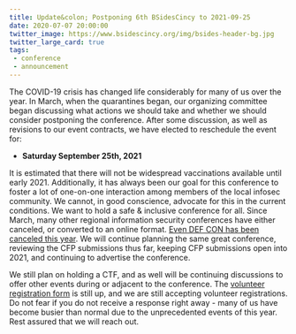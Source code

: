 ```yaml
---
title: Update&colon; Postponing 6th BSidesCincy to 2021-09-25
date: 2020-07-07 20:00:00
twitter_image: https://www.bsidescincy.org/img/bsides-header-bg.jpg
twitter_large_card: true
tags:
 - conference
 - announcement
---
```


The COVID-19 crisis has changed life considerably for many of us over the year. In March, when the quarantines began, our organizing committee began discussing what actions we should take and whether we should consider postponing the conference. After some discussion, as well as revisions to our event contracts, we have elected to reschedule the event for:

* **Saturday September 25th, 2021**

It is estimated that there will not be widespread vaccinations available until early 2021. Additionally, it has always been our goal for this conference to foster a lot of one-on-one interaction among members of the local infosec community. We cannot, in good conscience, advocate for this in the current conditions. We want to hold a safe & inclusive conference for all. Since March, many other regional information security conferences have either canceled, or converted to an online format. [Even DEF CON has been canceled this year](https://www.defcon.org/html/defcon-safemode/dc-safemode-faq.html). We will continue planning the same great conference, reviewing the CFP submissions thus far, keeping CFP submissions open into 2021, and continuing to advertise the conference. 

We still plan on holding a CTF, and as well will be continuing discussions to offer other events during or adjacent to the conference. The [volunteer registration form](https://docs.google.com/forms/d/e/1FAIpQLSdH2snmkPbOwJr78ayZeQgvUbi5QF4Fs7QdKeMcrIVBBzL-RQ/viewform) is still up, and we are still accepting volunteer registrations. Do not fear if you do not receive a response right away - many of us have become busier than normal due to the unprecedented events of this year. Rest assured that we will reach out.
